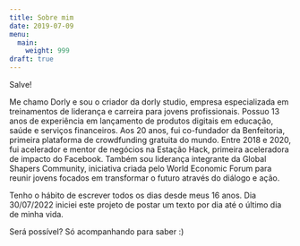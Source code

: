 ```yaml
---
title: Sobre mim
date: 2019-07-09
menu:
  main:
    weight: 999
draft: true
---
```

Salve! 

Me chamo Dorly e sou o criador da dorly studio, empresa especializada em treinamentos de liderança e carreira para jovens profissionais. Possuo 13 anos de experiência em lançamento de produtos digitais em educação, saúde e serviços financeiros. Aos 20 anos, fui co-fundador da Benfeitoria, primeira plataforma de crowdfunding gratuita do mundo. Entre 2018 e 2020, fui acelerador e mentor de negócios na Estação Hack, primeira aceleradora de impacto do Facebook. Também sou liderança integrante da Global Shapers Community, iniciativa criada pelo World Economic Forum para reunir jovens focados em transformar o futuro através do diálogo e ação.

Tenho o hábito de escrever todos os dias desde meus 16 anos. Dia 30/07/2022 iniciei este projeto de postar um texto por dia até o último dia de minha vida. 

Será possível? Só acompanhando para saber :)
